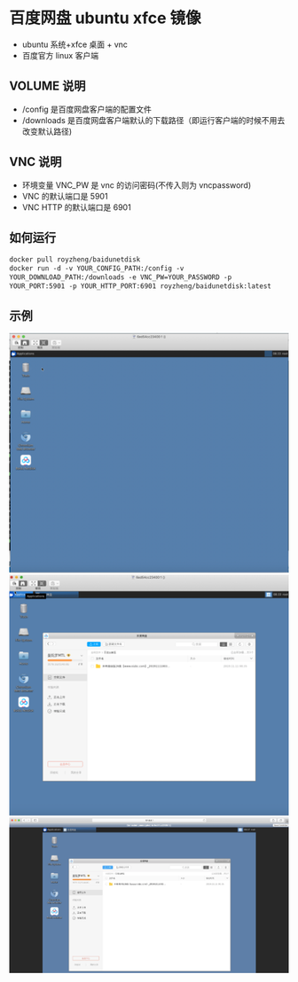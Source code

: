 # 百度网盘 ubuntu xfce 镜像

- ubuntu 系统+xfce 桌面 + vnc
- 百度官方 linux 客户端

## VOLUME 说明

- /config 是百度网盘客户端的配置文件
- /downloads 是百度网盘客户端默认的下载路径（即运行客户端的时候不用去改变默认路径)

## VNC 说明

- 环境变量 VNC_PW 是 vnc 的访问密码(不传入则为 vncpassword)
- VNC 的默认端口是 5901
- VNC HTTP 的默认端口是 6901

## 如何运行

```
docker pull royzheng/baidunetdisk
docker run -d -v YOUR_CONFIG_PATH:/config -v YOUR_DOWNLOAD_PATH:/downloads -e VNC_PW=YOUR_PASSWORD -p YOUR_PORT:5901 -p YOUR_HTTP_PORT:6901 royzheng/baidunetdisk:latest
```

## 示例
![vnc界面](demo/vnc_desktop.png)
![vnc百度网盘界面](demo/vnc_baidunetdisk.png)
![浏览器百度网盘界面](demo/novnc_baidunetdisk.png)
